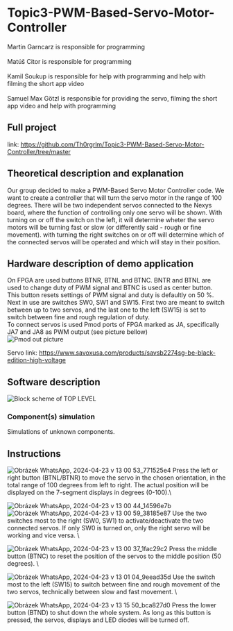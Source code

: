 # Topic3-PWM-Based-Servo-Motor-Controller

Martin Garncarz is responsible for programming\
\
Matúš Citor is responsible for programming\
\
Kamil Soukup is responsible for help with programming and help with filming the short app video\
\
Samuel Max Götzl is responsible for providing the servo, filming the short app video and help with programming

## Full project
link: https://github.com/Th0rgrlm/Topic3-PWM-Based-Servo-Motor-Controller/tree/master

## Theoretical description and explanation

Our group decided to make a PWM-Based Servo Motor Controller code. We want to create a controller that will turn the servo motor in the range of 100 degrees. There will be two independent servos connected to the Nexys board, where the function of controlling only one servo will be shown. With turning on or off the switch on the left, it will determine wheter the servo motors will be turning fast or slow (or differently said - rough or fine movement). with turning the right switches on or off will determine which of the connected servos will be operated and which will stay in their position.


## Hardware description of demo application
On FPGA are used buttons BTNR, BTNL and BTNC. BNTR and BTNL are used to change duty of PWM signal and BTNC is used as center button. This button resets settings of PWM signal and duty is defaultly on 50 %. \
Next in use are switches SW0, SW1 and SW15. First two are meant to switch between up to two servos, and the last one to the left (SW15) is set to switch between fine and rough regulation of duty.\
To connect servos is used Pmod ports of FPGA marked as JA, specifically JA7 and JA8 as PWM output (see picture bellow)\
<img src="https://digilent.com/reference/_media/reference/programmable-logic/nexys-a7/n4v.png?w=350&tok=bafdbd" alt="Pmod out picture" /> 

Servo link: https://www.savoxusa.com/products/savsb2274sg-be-black-edition-high-voltage


## Software description
<img src="http://3eb24.xf.cz/stranka/img/DE1_projekt_v1.png" alt="Block scheme of TOP LEVEL" />



### Component(s) simulation
Simulations of unknown components.

## Instructions

![Obrázek WhatsApp, 2024-04-23 v 13 00 53_771525e4](https://github.com/Th0rgrlm/Topic3-PWM-Based-Servo-Motor-Controller/assets/165166430/c0c88db5-2eaa-4f87-aea9-45f0033a6f73)
Press the left or right button (BTNL/BTNR) to move the servo in the chosen orientation, in the total range of 100 degrees from left to right. The actual position will be displayed on the 7-segment displays in degrees (0-100).\

![Obrázek WhatsApp, 2024-04-23 v 13 00 44_14596e7b](https://github.com/Th0rgrlm/Topic3-PWM-Based-Servo-Motor-Controller/assets/165166430/d2660a6c-e23a-4810-81f4-48be385b9c79)
![Obrázek WhatsApp, 2024-04-23 v 13 00 59_38185e87](https://github.com/Th0rgrlm/Topic3-PWM-Based-Servo-Motor-Controller/assets/165166430/ee32b394-c6e4-4fce-bcc7-ca4f7b751bd3)
Use the two switches most to the right (SW0, SW1) to activate/deactivate the two connected servos. If only SW0 is turned on, only the right servo will be working and vice versa. \

![Obrázek WhatsApp, 2024-04-23 v 13 00 37_1fac29c2](https://github.com/Th0rgrlm/Topic3-PWM-Based-Servo-Motor-Controller/assets/165166430/d140e269-9278-4bd4-affe-fb9430dfcc7a)
Press the middle button (BTNC) to reset the position of the servos to the middle position (50 degrees). \

![Obrázek WhatsApp, 2024-04-23 v 13 01 04_9eead35d](https://github.com/Th0rgrlm/Topic3-PWM-Based-Servo-Motor-Controller/assets/165166430/4b591e74-a7a6-498a-913c-096d52fe2c84)
Use the switch most to the left (SW15) to switch between fine and rough movement of the two servos, technically between slow and fast movement. \

![Obrázek WhatsApp, 2024-04-23 v 13 15 50_bca827d0](https://github.com/Th0rgrlm/Topic3-PWM-Based-Servo-Motor-Controller/assets/165166430/cf8040e7-dc8a-4883-90bc-5d10b3e4df54)
Press the lower button (BTND) to shut down the whole system. As long as this button is pressed, the servos, displays and LED diodes will be turned off.
